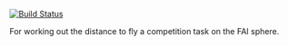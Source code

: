 [![Build Status](https://travis-ci.org/BlockScope/flaretiming/sphere.svg)](https://travis-ci.org/BlockScope/flaretiming/sphere)

For working out the distance to fly a competition task on the FAI sphere.

